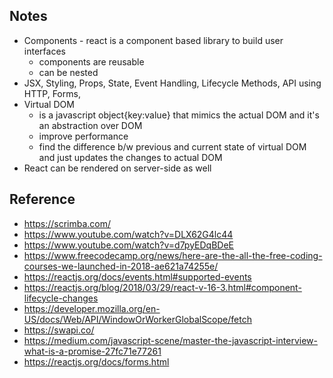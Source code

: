 ## Notes
- Components - react is a component based library to build user interfaces
  - components are reusable 
  - can be nested
- JSX, Styling, Props, State, Event Handling, Lifecycle Methods, API using HTTP, Forms, 
- Virtual DOM 
  - is a javascript object{key:value} that mimics the actual DOM and it's an abstraction over DOM 
  - improve performance
  - find the difference b/w previous and current state of virtual DOM and just updates the changes to actual DOM
- React can be rendered on server-side as well



## Reference
- https://scrimba.com/
- https://www.youtube.com/watch?v=DLX62G4lc44 
- https://www.youtube.com/watch?v=d7pyEDqBDeE
- https://www.freecodecamp.org/news/here-are-the-all-the-free-coding-courses-we-launched-in-2018-ae621a74255e/
- https://reactjs.org/docs/events.html#supported-events
- https://reactjs.org/blog/2018/03/29/react-v-16-3.html#component-lifecycle-changes
- https://developer.mozilla.org/en-US/docs/Web/API/WindowOrWorkerGlobalScope/fetch
- https://swapi.co/
- https://medium.com/javascript-scene/master-the-javascript-interview-what-is-a-promise-27fc71e77261
- https://reactjs.org/docs/forms.html

